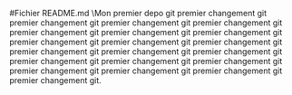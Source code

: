 #Fichier README.md
\Mon premier depo git premier changement git premier changement git premier changement git premier changement git premier changement git premier changement git premier changement git premier changement git premier changement git premier changement git premier changement git premier changement git premier changement git premier changement git premier changement git premier changement git premier changement git premier changement git premier changement git premier changement git.
